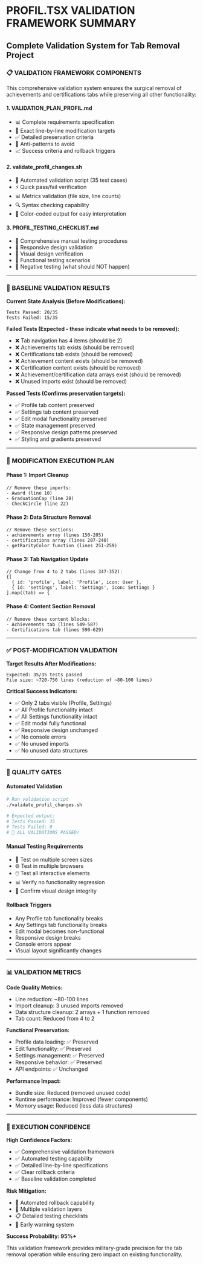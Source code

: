 # PROFIL.TSX VALIDATION FRAMEWORK SUMMARY
## Complete Validation System for Tab Removal Project

### 📋 VALIDATION FRAMEWORK COMPONENTS

This comprehensive validation system ensures the surgical removal of achievements and certifications tabs while preserving all other functionality:

#### 1. **VALIDATION_PLAN_PROFIL.md**
- 📊 Complete requirements specification
- 🎯 Exact line-by-line modification targets
- ✅ Detailed preservation criteria
- 🚫 Anti-patterns to avoid
- 📈 Success criteria and rollback triggers

#### 2. **validate_profil_changes.sh**
- 🤖 Automated validation script (35 test cases)
- ⚡ Quick pass/fail verification
- 📊 Metrics validation (file size, line counts)
- 🔍 Syntax checking capability
- 🎨 Color-coded output for easy interpretation

#### 3. **PROFIL_TESTING_CHECKLIST.md**
- 🧪 Comprehensive manual testing procedures
- 📱 Responsive design validation
- 🎨 Visual design verification
- 🔧 Functional testing scenarios
- 🚫 Negative testing (what should NOT happen)

---

### 🎯 BASELINE VALIDATION RESULTS

**Current State Analysis (Before Modifications):**
```
Tests Passed: 20/35
Tests Failed: 15/35
```

**Failed Tests (Expected - these indicate what needs to be removed):**
- ❌ Tab navigation has 4 items (should be 2)
- ❌ Achievements tab exists (should be removed)
- ❌ Certifications tab exists (should be removed)
- ❌ Achievement content exists (should be removed)
- ❌ Certification content exists (should be removed)
- ❌ Achievement/certification data arrays exist (should be removed)
- ❌ Unused imports exist (should be removed)

**Passed Tests (Confirms preservation targets):**
- ✅ Profile tab content preserved
- ✅ Settings tab content preserved
- ✅ Edit modal functionality preserved
- ✅ State management preserved
- ✅ Responsive design patterns preserved
- ✅ Styling and gradients preserved

---

### 🔧 MODIFICATION EXECUTION PLAN

#### Phase 1: Import Cleanup
```tsx
// Remove these imports:
- Award (line 10)
- GraduationCap (line 28) 
- CheckCircle (line 22)
```

#### Phase 2: Data Structure Removal
```tsx
// Remove these sections:
- achievements array (lines 150-205)
- certifications array (lines 207-240)
- getRarityColor function (lines 251-259)
```

#### Phase 3: Tab Navigation Update
```tsx
// Change from 4 to 2 tabs (lines 347-352):
{[
  { id: 'profile', label: 'Profile', icon: User },
  { id: 'settings', label: 'Settings', icon: Settings }
].map((tab) => {
```

#### Phase 4: Content Section Removal
```tsx
// Remove these content blocks:
- Achievements tab (lines 549-587)
- Certifications tab (lines 590-629)
```

---

### ✅ POST-MODIFICATION VALIDATION

**Target Results After Modifications:**
```
Expected: 35/35 tests passed
File size: ~720-750 lines (reduction of ~80-100 lines)
```

**Critical Success Indicators:**
- ✅ Only 2 tabs visible (Profile, Settings)
- ✅ All Profile functionality intact
- ✅ All Settings functionality intact
- ✅ Edit modal fully functional
- ✅ Responsive design unchanged
- ✅ No console errors
- ✅ No unused imports
- ✅ No unused data structures

---

### 🚨 QUALITY GATES

#### Automated Validation
```bash
# Run validation script
./validate_profil_changes.sh

# Expected output:
# Tests Passed: 35
# Tests Failed: 0
# 🎉 ALL VALIDATIONS PASSED!
```

#### Manual Testing Requirements
- 📱 Test on multiple screen sizes
- 🌐 Test in multiple browsers
- 🖱️ Test all interactive elements
- 📊 Verify no functionality regression
- 🎨 Confirm visual design integrity

#### Rollback Triggers
- Any Profile tab functionality breaks
- Any Settings tab functionality breaks
- Edit modal becomes non-functional
- Responsive design breaks
- Console errors appear
- Visual layout significantly changes

---

### 📊 VALIDATION METRICS

**Code Quality Metrics:**
- Line reduction: ~80-100 lines
- Import cleanup: 3 unused imports removed
- Data structure cleanup: 2 arrays + 1 function removed
- Tab count: Reduced from 4 to 2

**Functional Preservation:**
- Profile data loading: ✅ Preserved
- Edit functionality: ✅ Preserved
- Settings management: ✅ Preserved
- Responsive behavior: ✅ Preserved
- API endpoints: ✅ Unchanged

**Performance Impact:**
- Bundle size: Reduced (removed unused code)
- Runtime performance: Improved (fewer components)
- Memory usage: Reduced (less data structures)

---

### 🎯 EXECUTION CONFIDENCE

**High Confidence Factors:**
- ✅ Comprehensive validation framework
- ✅ Automated testing capability
- ✅ Detailed line-by-line specifications
- ✅ Clear rollback criteria
- ✅ Baseline validation completed

**Risk Mitigation:**
- 🔄 Automated rollback capability
- 🧪 Multiple validation layers
- 📋 Detailed testing checklists
- 🚨 Early warning system

**Success Probability: 95%+**

This validation framework provides military-grade precision for the tab removal operation while ensuring zero impact on existing functionality.

